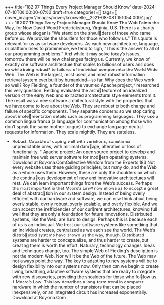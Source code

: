 +++
title='182 97 Things Every Project Manager Should Know'
date=2024-07-10T00:00:00-07:00
draft=true
categories=[]
tags=[]
cover_image='/images/cover/knoxwelle__2021-08-08T051054.000Z.jpg'
+++
182 97 Things Every Project Manager Should Know
The Web Points 
the Way, for Now
David Wood
Fredericksburg, Virginia, U.S.
There is a charity group whose slogan is “We stand on the shoulders of those who came before us. We provide the shoulders for those who 
follow us.” This quote is relevant for us as software developers. As each new 
architecture, language, or platform rises to prominence, we tend to sigh, “This 
is the answer to all of our programming problems.” And while it may solve 
today’s issues, tomorrow there will be new challenges facing us.
Currently, we know of exactly one software architecture that scales to billions 
of users and does so while being robust*
 to failures of individual components: 
the World Wide Web. The Web is the largest, most used, and most robust 
information retrieval system ever built by humankind—so far.
Why does the Web work so well? Roy Fielding, a founder of the vaunted 
Apache project,†
 researched this very question. Fielding evaluated the architecture of an idealized version of the early Web and extracted architectural 
style elements from it.
The result was a new software architectural style with the properties that we 
have come to love about the Web. They are robust to both change and failure of 
specific components. They separate concerns so we stop caring about implementation details such as programming languages. They use a common lingua 
franca (a language for communication among those who don’t speak the same 
mother tongue) to exchange language-neutral requests for information. They 
scale mightily. They are stateless.
* Robust: Capable of coping well with variations, sometimes unpredictable ones, with minimal damage, alteration or loss of functionality. 
† Apache project: An open source project to develop and maintain free web server software for modern operating systems. 
Download at Boykma.ComCollective Wisdom from the Experts 183
Not every website uses these guiding principles, but many do, and the Web as a 
whole uses them. However, these are only the shoulders on which the continuous development of new and innovative architectures will rest.
We can learn important things from the Web’s success. Perhaps the most 
important is that Moore’s Law‡
 now allows us to accept a great deal of abstraction in our system design. Instead of being overly efficient with our hardware 
and software, we can now think about being overly stable, overly robust, overly 
scalable, and overly flexible. And we can accept the inefficiencies of our current architectures, knowing full well that they are only a foundation for future 
innovations.
Distributed systems, like the Web, are hard to design. Perhaps this is because 
each of us is an individual. We treat our software systems like something that 
an individual creates, centralized as we each see the world. The Web’s distributed systems have shown us the way, though. Distributed systems are harder to 
conceptualize, and thus harder to create, but creating them is worth the effort.
Naturally, technology changes. Ideas and techniques change, too. The simple 
Web of Fielding’s description is not the modern Web. Nor will it be the Web 
of the future. The Web may not always point the way. The key to adapting to 
new systems will be to design flexibility into our systems now. Only then can 
we begin to create living, breathing, adaptive software systems that are ready 
to integrate with new discoveries, providing the shoulders for those who follow us.
‡ Moore’s Law: This law describes a long-term trend in computer hardware in which the number of 
transistors that can be placed, inexpensively, on an integrated circuit has increased exponentially. 
Download at Boykma.Com